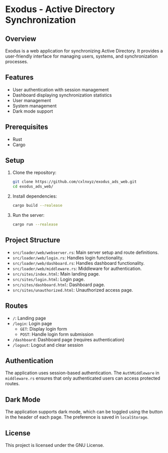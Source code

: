 # Exodus - Active Directory Synchronization

## Overview

Exodus is a web application for synchronizing Active Directory. It provides a user-friendly interface for managing users, systems, and synchronization processes.

## Features

- User authentication with session management
- Dashboard displaying synchronization statistics
- User management
- System management
- Dark mode support

## Prerequisites

- Rust
- Cargo

## Setup

1. Clone the repository:
    ```sh
    git clone https://github.com/cxlnxyz/exodus_ads_web.git
    cd exodus_ads_web/
    ```

2. Install dependencies:
    ```sh
    cargo build --realease
    ```

3. Run the server:
    ```sh
    cargo run --realease
    ```

## Project Structure

- `src/loader/web/webserver.rs`: Main server setup and route definitions.
- `src/loader/web/login.rs`: Handles login functionality.
- `src/loader/web/dashboard.rs`: Handles dashboard functionality.
- `src/loader/web/middleware.rs`: Middleware for authentication.
- `src/sites/index.html`: Main landing page.
- `src/sites/login.html`: Login page.
- `src/sites/dashboard.html`: Dashboard page.
- `src/sites/unauthorized.html`: Unauthorized access page.

## Routes

- `/`: Landing page
- `/login`: Login page
  - `GET`: Display login form
  - `POST`: Handle login form submission
- `/dashboard`: Dashboard page (requires authentication)
- `/logout`: Logout and clear session

## Authentication

The application uses session-based authentication. The `AuthMiddleware` in `middleware.rs` ensures that only authenticated users can access protected routes.

## Dark Mode

The application supports dark mode, which can be toggled using the button in the header of each page. The preference is saved in `localStorage`.

## License

This project is licensed under the GNU License.
